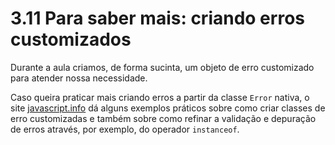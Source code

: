 # 3.11 Para saber mais: criando erros customizados

Durante a aula criamos, de forma sucinta, um objeto de erro customizado para atender nossa necessidade.

Caso queira praticar mais criando erros a partir da classe `Error` nativa, o site [javascript.info](https://javascript.info/custom-errors) dá alguns exemplos práticos sobre como criar classes de erro customizadas e também sobre como refinar a validação e depuração de erros através, por exemplo, do operador `instanceof`.
